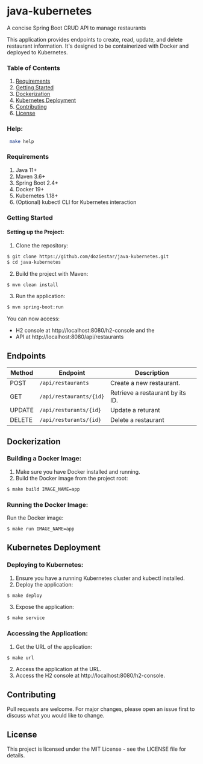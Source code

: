 # java-kubernetes

A concise Spring Boot CRUD API to manage restaurants

This application provides endpoints to create, read, update, and delete restaurant information. It's designed to be containerized with Docker and deployed to Kubernetes.

### Table of Contents
1. [Requirements](#requirements)
2. [Getting Started](#getting-started)
3. [Dockerization](#dockerization)
4. [Kubernetes Deployment](#kubernetes-deployment)
5. [Contributing](#contributing)
6. [License](#license)

### Help:
```bash
 make help
```

### Requirements

1. Java 11+
2. Maven 3.6+
3. Spring Boot 2.4+
4. Docker 19+
5. Kubernetes 1.18+
6. (Optional) kubectl CLI for Kubernetes interaction

### Getting Started

#### Setting up the Project:

1. Clone the repository:
```bash
$ git clone https://github.com/doziestar/java-kubernetes.git
$ cd java-kubernetes

```

2. Build the project with Maven:
```bash
$ mvn clean install
```

3. Run the application:
```bash
$ mvn spring-boot:run
```

You can now access: 
- H2 console at http://localhost:8080/h2-console and the 
- API at http://localhost:8080/api/restaurants

## Endpoints

| Method | Endpoint               | Description            |
|----|------------------------|------------------------|
| POST | `/api/restaurants`     | Create a new restaurant. |
| GET | `/api/restaurants/{id}` | Retrieve a restaurant by its ID. |
| UPDATE |   `/api/resturants/{id}` | Update a returant      |
| DELETE | `/api/resturants/{id}` | Delete a restaurant     |



## Dockerization

### Building a Docker Image:
1. Make sure you have Docker installed and running.
2. Build the Docker image from the project root:
```bash
$ make build IMAGE_NAME=app
```

### Running the Docker Image:
Run the Docker image:
```bash
$ make run IMAGE_NAME=app
```

## Kubernetes Deployment

### Deploying to Kubernetes:
1. Ensure you have a running Kubernetes cluster and kubectl installed.
2. Deploy the application:
```bash
$ make deploy
```
3. Expose the application:
```bash
$ make service
```

### Accessing the Application:
1. Get the URL of the application:
```bash
$ make url
```
2. Access the application at the URL.
3. Access the H2 console at http://localhost:8080/h2-console.

## Contributing

Pull requests are welcome. For major changes, please open an issue first to discuss what you would like to change.

## License

This project is licensed under the MIT License - see the LICENSE file for details.